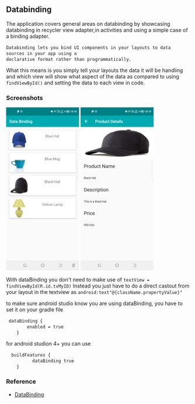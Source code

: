 ## Databinding 

The application covers general areas on databinding by showcasing databinding in recycler view
adapter,in activities and using a simple case of a binding adapter.

```
Databinding lets you bind UI components in your layouts to data sources in your app using a 
declarative format rather than programmatically.
```         

What this means is you simply tell your layouts the data it will be handling and which view will show
what aspect of the data as compared to using ```findViewById()``` and setting the data to each view
in code.

### Screenshots

<img src="art/1.png" width="200"/> <img src="art/2.png" width="200"/>

With dataBinding you don't need to make use of 
```textView = findViewById(R.id.tvMyID)```
Instead you just have to do a direct castout from your layout in the textview as
```android:text"@{className.propertyValue}"```

to make sure android studio know you are using dataBinding, you have to set it on your gradle file
```
 dataBinding {
        enabled = true
    }
```

for android studion 4+ you can use
```
  buildFeatures {
          dataBinding true
    }
```

### Reference

- [DataBinding](https://developer.android.com/topic/libraries/data-binding)



